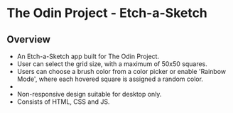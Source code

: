 # The Odin Project - Etch-a-Sketch
<h2>Overview</h2>
<ul>
  <li>An Etch-a-Sketch app built for The Odin Project.</li>
  <li>User can select the grid size, with a maximum of 50x50 squares.</li>
  <li>Users can choose a brush color from a color picker or enable 'Rainbow Mode', where each hovered square is assigned a random color.<li>
  <li>Non-responsive design suitable for desktop only.</li>
  <li>Consists of HTML, CSS and JS.</li>
</ul>
